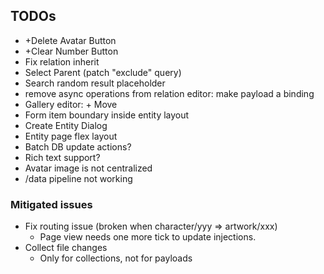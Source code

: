 ## TODOs
* +Delete Avatar Button
* +Clear Number Button
* Fix relation inherit
* Select Parent (patch "exclude" query)
* Search random result placeholder
* remove async operations from relation editor: make payload a binding
* Gallery editor: + Move
* Form item boundary inside entity layout
* Create Entity Dialog
* Entity page flex layout
* Batch DB update actions?
* Rich text support?
* Avatar image is not centralized
* /data pipeline not working

### Mitigated issues
* Fix routing issue (broken when character/yyy => artwork/xxx)
  * Page view needs one more tick to update injections.
* Collect file changes
  * Only for collections, not for payloads